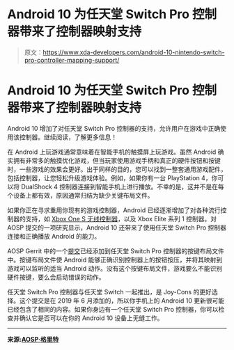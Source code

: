 # Android 10 为任天堂 Switch Pro 控制器带来了控制器映射支持

> 原文：<https://www.xda-developers.com/android-10-nintendo-switch-pro-controller-mapping-support/>

# Android 10 为任天堂 Switch Pro 控制器带来了控制器映射支持

Android 10 增加了对任天堂 Switch Pro 控制器的支持，允许用户在游戏中正确使用该控制器。继续阅读，了解更多信息！

在 Android 上玩游戏通常意味着在智能手机的触摸屏上玩游戏。虽然 Android 确实拥有非常多的触摸优化游戏，但当玩家使用游戏手柄和真正的硬件按钮和按键时，一些游戏的效果会更好。出于同样的目的，您可以找到一整套通用游戏配件，包括控制器，让您轻松升级游戏体验。例如，如果你有一台 PlayStation 4，你可以将 DualShock 4 控制器连接到智能手机上进行播放。不幸的是，这并不是在每个设备上都有效，原因通常归结为缺少关键布局文件。

如果你正在寻求重用你现有的游戏控制器，Android 已经逐渐增加了对各种流行控制器的支持，如 [Xbox One S 无线控制器](https://www.xda-developers.com/android-pie-controller-mapping-fix-xbox-one-s/)，以及 Xbox Elite 系列 1 控制器。对 AOSP 提交的一项研究显示，Android 10 还带来了使用任天堂 Switch Pro 控制器连接和正确播放 Android 的能力。

AOSP Gerrit 中的一个[提交](https://android.googlesource.com/platform/frameworks/base/+/94db68e0319b5c81aee0da8312f9638fc33b0727%5E%21/#F1)已经添加到任天堂 Switch Pro 控制器的按键布局文件中。按键布局文件使 Android 能够正确识别控制器上的按钮按压，并将其映射到游戏可以监听的适当 Android 动作。没有这个按键布局文件，游戏要么不能识别硬件按键，要么会启动错误的动作。

任天堂 Switch Pro 控制器与任天堂 Switch 一起推出，是 Joy-Cons 的更好选择。这个提交是在 2019 年 6 月添加的，所以你手机上的 Android 10 更新很可能已经包含了相同的内容。如果你身边有一个任天堂 Switch Pro 控制器，你可以检查并确认它是否可以在你的 Android 10 设备上无缝工作。

* * *

**来源:[AOSP·格里特](https://android.googlesource.com/platform/frameworks/base/+/94db68e0319b5c81aee0da8312f9638fc33b0727%5E%21/#F1)**